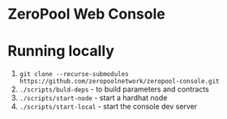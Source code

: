 # ZeroPool Web Console

# Running locally
1. `git clone --recurse-submodules https://github.com/zeropoolnetwork/zeropool-console.git`
2. `./scripts/buld-deps` - to build parameters and contracts
3. `./scripts/start-node` - start a hardhat node
4. `./scripts/start-local` - start the console dev server
